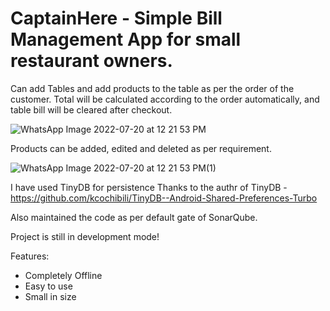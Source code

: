 # CaptainHere - Simple Bill Management App for small restaurant owners.

Can add Tables and add products to the table as per the order of the customer. Total will be calculated according to the order automatically, and table bill will be cleared after checkout.

![WhatsApp Image 2022-07-20 at 12 21 53 PM](https://user-images.githubusercontent.com/31587733/179919650-76a09f6d-0fa8-40e4-b739-d83ac7f2bda9.jpeg)

Products can be added, edited and deleted as per requirement.

![WhatsApp Image 2022-07-20 at 12 21 53 PM(1)](https://user-images.githubusercontent.com/31587733/179919692-81cce329-2b45-4df6-862d-b36e5e3526a8.jpeg)

I have used TinyDB for persistence
Thanks to the authr of TinyDB - https://github.com/kcochibili/TinyDB--Android-Shared-Preferences-Turbo

Also maintained the code as per default gate of SonarQube.

Project is still in development mode!

Features:
- Completely Offline
- Easy to use
- Small in size
